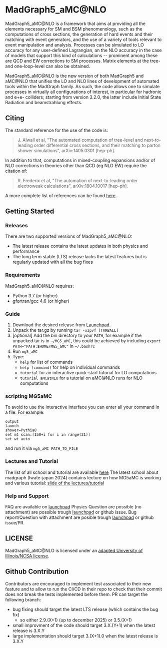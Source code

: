 # MadGraph5_aMC@NLO
MadGraph5_aMC@NLO is a framework that aims at providing all the elements necessary for SM and BSM phenomenology, such as the computations of cross sections, the generation of hard events and their matching with event generators, and the use of a variety of tools relevant to event manipulation and analysis.
Processes can be simulated to LO accuracy for any user-defined Lagrangian, an the NLO accuracy in the case of models that support this kind of calculations -- prominent among these are QCD and EW corrections to SM processes.
Matrix elements at the tree- and one-loop-level can also be obtained.

MadGraph5_aMC@NLO is the new version of both MadGraph5 and aMC@NLO that unifies the LO and NLO lines of development of automated tools within the MadGraph family.
As such, the code allows one to simulate processes in virtually all configurations of interest, in particular for hadronic and e+e- colliders; starting from version 3.2.0, the latter include Initial State Radiation and beamstrahlung effects.

## Citing
The standard reference for the use of the code is:
> J. Alwall et al, "The automated computation of tree-level and next-to-leading order differential cross sections, and their matching to parton shower simulations", arXiv:1405.0301 [hep-ph].

In addition to that, computations in mixed-coupling expansions and/or of NLO corrections in theories other than QCD (eg NLO EW) require the citation of:
> R. Frederix et al, "The automation of next-to-leading order electroweak calculations", arXiv:1804.10017 [hep-ph].

A more complete list of references can be found [here](http://amcatnlo.web.cern.ch/amcatnlo/list_refs.htm).

## Getting Started
### Releases
There are two supported versions of MadGraph5_aMC@NLO:
- The latest release contains the latest updates in both physics and performance
- The long term stable (LTS) release lacks the latest features but is regularly updated with all the bug fixes

### Requirements
MadGraph5_aMC@NLO requires:
 - Python 3.7 (or higher)
 - gfortran/gcc 4.6 (or higher)


### Guide
1. Download the desired release from [Launchpad](http://launchpad.net/madgraph5).
2. Unpack the tar.gz by running `tar -xzpvf [TARBALL]`
3. [optional] Add the bin directory to your `PATH`, for example if the unpacked tar is in `~/MG5_aMC`, this could be achieved by including `export PATH="PATH:$HOME/MG5_aMC"` in `~/.bashrc`
4. Run `mg5_aMC`
5. Type:
    - `help` for list of commands
    - `help [command]` for help on individual commands
    - `tutorial` for an interactive quick-start tutorial for LO computations
    - `tutorial aMCatNLO` for a tutorial on aMC@NLO runs for NLO computations

### scripting MG5aMC

To avoid to use the interactive interface you can enter all your command in a file. For example:
```generate p p > t t~
output
launch
shower=Pythia8
set mt scan:[150+i for i in range(21)]
set wt auto
```

and run it via 
`mg5_aMC PATH_TO_FILE`

### Lectures and Tutorial
The list of all school and tutorial are available [here](https://cp3.irmp.ucl.ac.be/projects/madgraph/wiki/MGTutorial)
The latest school about madgraph (Iwate-japan 2024) contains lecture on how MG5aMC is working and various tutorial: [slide of the lectures/tutorial](https://ics.sgk.iwate-u.ac.jp/index.php/program-2024/)

### Help and Support

FAQ are available on [launchpad](https://answers.launchpad.net/mg5amcnlo/+faqs)
Physics Question are possible (no attachment) are possible trough [launchpad](https://answers.launchpad.net/mg5amcnlo) or github issue.
Bug report/Question with attachment are posible trough [launchpad](https://bugs.launchpad.net/mg5amcnlo) or github issue/PR.


## LICENSE
MadGraph5_aMC@NLO is licensed under an [adapted University of Illinois/NCSA license](madgraph/LICENSE).

## Github Contribution
Contributors are encouraged to implement test associated to their new feature and to allow to run the CI/CD in their repo to check that their commit does not break the tests implemented before them.
PR can target the following branch: 
  - bug fixing should target the latest LTS release (which contains the bug fix)
    - so either 2.9.(X+1) (up to december 2025) or 3.5.(X+1)  
  - small improvment of the code should target 3.X.(Y+1) when the latest release is 3.X.Y
  - large implementation should target 3.(X+1).0 when the latest release is 3.X.Y


